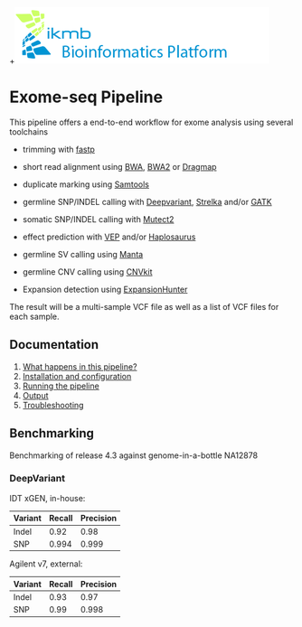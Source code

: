 +![](images/ikmb_bfx_logo.png)

# Exome-seq Pipeline

This pipeline offers a end-to-end workflow for exome analysis using several toolchains

- trimming with [fastp](https://github.com/OpenGene/fastp)

- short read alignment using [BWA](https://github.com/lh3/bwa), [BWA2](https://github.com/bwa-mem2/bwa-mem2) or [Dragmap](https://github.com/Illumina/DRAGMAP)

- duplicate marking using [Samtools](https://github.com/samtools/samtools)

- germline SNP/INDEL calling with [Deepvariant](https://github.com/google/deepvariant), [Strelka](https://github.com/Illumina/strelka) and/or [GATK](https://github.com/broadinstitute/gatk)

- somatic SNP/INDEL calling with [Mutect2](https://github.com/broadinstitute/gatk)

- effect prediction with [VEP](https://www.ensembl.org/info/docs/tools/vep/index.html) and/or [Haplosaurus](https://www.ensembl.org/info/docs/tools/vep/haplo/index.html)

- germline SV calling using [Manta](https://github.com/Illumina/manta)

- germline CNV calling using [CNVkit](https://github.com/etal/cnvkit)

- Expansion detection using [ExpansionHunter](https://github.com/Illumina/ExpansionHunter)

The result will be a multi-sample VCF file as well as a list of VCF files for each sample.

## Documentation 

1. [What happens in this pipeline?](docs/pipeline.md)
2. [Installation and configuration](docs/installation.md)
3. [Running the pipeline](docs/usage.md)
4. [Output](docs/output.md)
5. [Troubleshooting](docs/troubleshooting.md)

## Benchmarking

Benchmarking of release 4.3  against genome-in-a-bottle NA12878

### DeepVariant

IDT xGEN, in-house:

| Variant  | Recall | Precision |
| -------- | ------ | --------- |
| Indel    | 0.92   | 0.98      |
| SNP      | 0.994  | 0.999     |

Agilent v7, external:

| Variant  | Recall | Precision |
| -------- | ------ | --------- |
| Indel    | 0.93   | 0.97      |
| SNP      | 0.99   | 0.998     |


